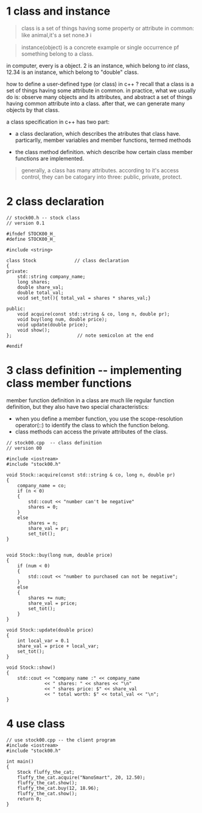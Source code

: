 # 1 class and instance

> class is a set of things having some property or attribute in common: like animal,it's a set none.》 i

> instance(object) is a concrete example or single occurrence pf something belong to a class.


in computer, every is a object. 2 is an instance, which belong to *int* class, 12.34 is an instance, which belong to "double" class.

how to define a user-defined type (or class) in c++ ?  recall that a class is a set of things having some attribute in common. in practice, what we usually do is: observe many objects and its attributes, and abstract a set of things having common attribute into a class. after that, we can generate many objects by that class.


a class specification in c++ has two part:

* a class declaration, which describes the atributes that class have. particarlly, member variables and member functions, termed methods

* the class method definition. which describe how certain class member functions are implemented.


> generally, a class has many attributes. according to it's access control, they can be catogary into three: public, private, protect.


# 2 class declaration

~~~
// stock00.h -- stock class
// version 0.1

#ifndef STOCK00_H_
#define STOCK00_H_

#include <string>

class Stock              // class declaration
{
private:
    std::string company_name;
    long shares;
    double share_val;
    double total_val;
    void set_tot(){ total_val = shares * shares_val;}

public:
    void acquire(const std::string & co, long n, double pr);
    void buy(long num, double price);
    void update(double price);
    void show();
};                        // note semicolon at the end

#endif
~~~

# 3 class definition -- implementing class member functions

member function definition in a class are much lile regular function definition, but they also have two special characteristics:

* when you define a member function, you use the scope-resolution operator(::) to identify the class to  which the function belong.
* class methods can access the private attributes of the class.

~~~
// stock00.cpp  -- class definition
// version 00

#include <iostream>
#include "stock00.h"

void Stock::acquire(const std::string & co, long n, double pr)
{
    company_name = co;
    if (n < 0)
    {
        std::cout << "number can't be negative"
        shares = 0;
    }
    else
        shares = n;
        share_val = pr;
        set_tot();
}


void Stock::buy(long num, double price)
{
    if (num < 0)
    {
        std::cout << "number to purchased can not be negative";
    }
    else
    {
        shares += num;
        share_val = price;
        set_tot();
    }
}

void Stock::update(double price)
{
    int local_var = 0.1
    share_val = price + local_var;
    set_tot();
}

void Stock::show()
{
    std::cout << "company name :" << company_name
              << " shares: " << shares << "\n"
              << " shares price: $" << share_val
              << " total worth: $" << total_val << "\n";   
}
~~~

# 4 use class

~~~
// use stock00.cpp -- the client program
#include <iostream>
#include "stock00.h"

int main()
{
    Stock fluffy_the_cat;
    fluffy_the_cat.acquire("NanoSmart", 20, 12.50);
    fluffy_the_cat.show();
    fluffy_the_cat.buy(12, 18.96);
    fluffy_the_cat.show();
    return 0;
}
~~~
